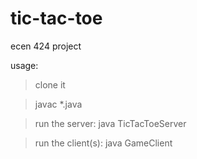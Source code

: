 # tic-tac-toe
ecen 424 project

usage:
> clone it

> javac *.java

> run the server: java TicTacToeServer

> run the client(s): java GameClient
